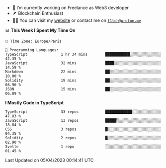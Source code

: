 - 🔭 I’m currently working on Freelance as Web3 developer
- 🪶 Blockchain Enthusiast
- 👨‍💻 You can visit my [website](https://f1tch.xyz) or contact me on [`f1tch@proton.me`](mailto:f1tch@proton.me)

<!--START_SECTION:waka-->
📊 **This Week I Spent My Time On** 

```text
🕑︎ Time Zone: Europe/Paris

💬 Programming Languages: 
TypeScript               1 hr 34 mins        ███████████░░░░░░░░░░░░░░   42.35 % 
JavaScript               32 mins             ████░░░░░░░░░░░░░░░░░░░░░   14.59 % 
Markdown                 22 mins             ██░░░░░░░░░░░░░░░░░░░░░░░   10.00 % 
Solidity                 19 mins             ██░░░░░░░░░░░░░░░░░░░░░░░   08.96 % 
JSON                     15 mins             ██░░░░░░░░░░░░░░░░░░░░░░░   06.89 % 
```

**I Mostly Code in TypeScript** 

```text
TypeScript               33 repos            ████████████░░░░░░░░░░░░░   47.83 % 
JavaScript               13 repos            █████░░░░░░░░░░░░░░░░░░░░   18.84 % 
CSS                      3 repos             █░░░░░░░░░░░░░░░░░░░░░░░░   04.35 % 
Solidity                 2 repos             █░░░░░░░░░░░░░░░░░░░░░░░░   02.90 % 
Svelte                   1 repo              ░░░░░░░░░░░░░░░░░░░░░░░░░   01.45 % 
```




 Last Updated on 05/04/2023 00:14:41 UTC
<!--END_SECTION:waka-->
